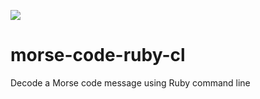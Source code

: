![](https://img.shields.io/badge/Microverse-blueviolet)

# morse-code-ruby-cl
Decode a Morse code message using Ruby command line

